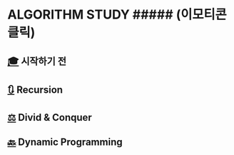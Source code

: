 # ALGORITHM STUDY ##### (이모티콘 클릭)
## [🎓](https://github.com/rim0621/Algorithm-study/tree/master/1.begin) 시작하기 전
## [🔃](https://github.com/rim0621/Algorithm-study/tree/master/2.Recursion) Recursion
## [⚖️](https://github.com/rim0621/Algorithm-study/tree/master/3.Divid%26Conquer) Divid & Conquer
## [🔙](https://github.com/rim0621/Algorithm-study/tree/master/4.DynamicProgramming) Dynamic Programming
